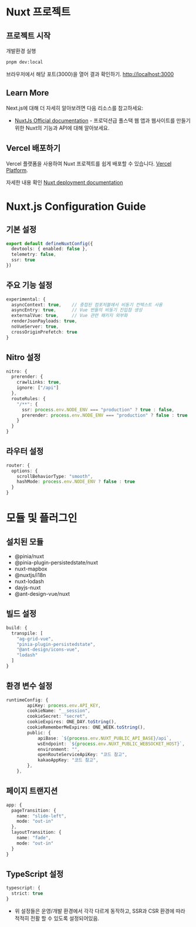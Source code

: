 # Nuxt 프로젝트

## 프로젝트 시작

개발환경 실행

```bash
pnpm dev:local
```

브라우저에서 해당 포트(3000)을 열어 결과 확인하기. [http://localhost:3000](http://localhost:3000)

## Learn More

Next.js에 대해 더 자세히 알아보려면 다음 리소스를 참고하세요:

- [NuxtJs Official documentation](https://nuxt.com/docs/getting-started/introduction) - 프로덕션급 풀스택 웹 앱과 웹사이트를 만들기 위한 Nuxt의 기능과 API에 대해 알아보세요.

## Vercel 배포하기

Vercel 플랫폼을 사용하여 Nuxt 프로젝트를 쉽게 배포할 수 있습니다. [Vercel Platform](https://vercel.com/new?utm_source=github.com&utm_medium=referral&utm_campaign=turborepo-readme).

자세한 내용 확인 [Nuxt deployment documentation](https://vercel.com/docs/frameworks/nuxt)

# Nuxt.js Configuration Guide
## 기본 설정
```typescript
export default defineNuxtConfig({
  devtools: { enabled: false },
  telemetry: false,
  ssr: true
})
```

## 주요 기능 설정
```typescript
experimental: {
  asyncContext: true,    // 중첩된 컴포저블에서 비동기 컨텍스트 사용
  asyncEntry: true,      // Vue 번들의 비동기 진입점 생성
  externalVue: true,     // Vue 관련 패키지 외부화
  renderJsonPayloads: true,
  noVueServer: true,
  crossOriginPrefetch: true
}

```

## Nitro 설정
```typescript
nitro: {
  prerender: {
    crawlLinks: true,
    ignore: ["/api"]
  },
  routeRules: {
    "/**": {
      ssr: process.env.NODE_ENV === "production" ? true : false,
      prerender: process.env.NODE_ENV === "production" ? false : true
    }
  }
}
```

## 라우터 설정
```typescript
router: {
  options: {
    scrollBehaviorType: "smooth",
    hashMode: process.env.NODE_ENV ? false : true
  }
}
```

# 모듈 및 플러그인
## 설치된 모듈
  - @pinia/nuxt
  - @pinia-plugin-persistedstate/nuxt
  - nuxt-mapbox
  - @nuxtjs/i18n
  - nuxt-lodash
  - dayjs-nuxt
  - @ant-design-vue/nuxt

## 빌드 설정
```typescript
build: {
  transpile: [
    "ag-grid-vue",
    "pinia-plugin-persistedstate",
    "@ant-design/icons-vue",
    "lodash"
  ]
}
```

## 환경 변수 설정
```typescript
runtimeConfig: {
		apiKey: process.env.API_KEY,
		cookieName: "__session",
		cookieSecret: "secret",
		cookieExpires: ONE_DAY.toString(),
		cookieRememberMeExpires: ONE_WEEK.toString(),
		public: {
			apiBase: `${process.env.NUXT_PUBLIC_API_BASE}/api`,
			wsEndpoint: `${process.env.NUXT_PUBLIC_WEBSOCKET_HOST}`,
			environment: "",
			openRouteServiceApiKey: "코드 참고",
			kakaoAppKey: "코드 참고",
		},
	},
```

## 페이지 트랜지션
```typescript
app: {
  pageTransition: {
    name: "slide-left",
    mode: "out-in"
  },
  layoutTransition: {
    name: "fade",
    mode: "out-in"
  }
}
```

## TypeScript 설정
```typescript
typescript: {
  strict: true
}
```

* 위 설정들은 운영/개발 환경에서 각각 다르게 동작하고, SSR과 CSR 환경에 따라 적적히 전활 할 수 있도록 설정되어있음.